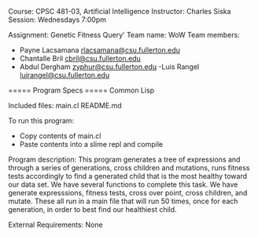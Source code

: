 Course: CPSC 481-03, Artificial Intelligence
Instructor: Charles Siska
Session: Wednesdays 7:00pm

Assignment: Genetic Fitness Query'
Team name: WoW
Team members: 
 - Payne Lacsamana
   rlacsamana@csu.fullerton.edu
 - Chantalle Bril
   cbril@csu.fullerton.edu
 - Abdul Dergham
   zyphur@csu.fullerton.edu
 -Luis Rangel
   luirangel@csu.fullerton.edu

===== Program Specs =====
Common Lisp

Included files:
main.cl
README.md

To run this program:
- Copy contents of main.cl
- Paste contents into a slime repl and compile

Program description:
This program generates a tree of expressions and through a series of generations, cross children and mutations, runs fitness tests accordingly to find a generated child that is the most healthy toward our data set. We have several functions to complete this task. We have generate expresssions, fitness tests, cross over point, cross children, and mutate. These all run in a main file that will run 50 times, once for each generation, in order to best find our healthiest child.

External Requirements: None
